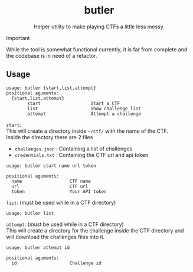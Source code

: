 <h1 align="center"> butler </h1>

<p align="center">Helper utility to make playing CTFs a little less messy.</p>

> [!Important]
> While the tool is somewhat functional currently, it is far from complete and the codebase is in need of a refactor.

## Usage  
```
usage: butler {start,list,attempt}
positional aguments:
  {start,list,attempt}
        start                   Start a CTF
        list                    Show challenge list
        attempt                 Attempt a challenge
```

`start`:  
This will create a directory inside `~/ctf/` with the name of the CTF.  
Inside the directory there are 2 files 
- `challenges.json` : Containing a list of challenges
- `credentials.txt` : Containing the CTF url and api token
```
usage: butler start name url token

positional aguments:
  name                  CTF name
  url                   CTF url
  token                 Your API token
```
`list`:  (must be used while in a CTF directory)  
```
usage: butler list
```
`attempt`:  (must be used while in a CTF directory)  
This will create a directory for the challenge inside the CTF directory and will download the challenges files into it.
```
usage: butler attempt id

positional aguments:
  id                    Challenge id
```
